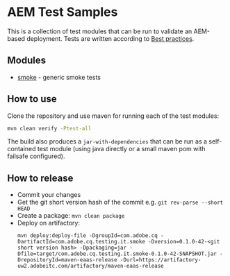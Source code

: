 # AEM Test Samples
This is a collection of test modules that can be run to validate an AEM-based deployment.
Tests are written according to [Best practices](https://github.com/adobe/aem-testing-clients/wiki/Best-practices).

## Modules
* [smoke](./smoke) - generic smoke tests


## How to use
Clone the repository and use maven for running each of the test modules:
```bash
mvn clean verify -Ptest-all
```

The build also produces a `jar-with-dependencies` that can be run as a self-contained test module 
(using java directly or a small maven pom with failsafe configured).

## How to release

 * Commit your changes
 * Get the git short version hash of the commit e.g. `git rev-parse --short HEAD`
 * Create a package: `mvn clean package`
 * Deploy on artifactory:
    ```
    mvn deploy:deploy-file -DgroupId=com.adobe.cq -DartifactId=com.adobe.cq.testing.it.smoke -Dversion=0.1.0-42-<git short version hash> -Dpackaging=jar -Dfile=target/com.adobe.cq.testing.it.smoke-0.1.0-42-SNAPSHOT.jar -DrepositoryId=maven-eaas-release -Durl=https://artifactory-uw2.adobeitc.com/artifactory/maven-eaas-release
    ```